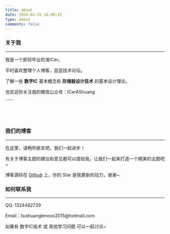 ```yaml
---
title: about
date: 2020-02-25 16:09:15
type: about
comments: false 
---
```


### 关于我

------

我是一个即将毕业的准ICer。

平时喜欢整理个人博客，逛逛技术论坛。

了解一些 **数字IC** 基本概念和 **存储器设计技术** 的基本设计理论。

也欢迎你关注我的微信公众号：ICerAShuang

<img src="https://i.loli.net/2020/03/27/PeUhCzdYOtBacjW.png" alt="ICerAShuang.png" align="left" alt="img" style="zoom:20%;" />
​	

<br></br>

### 我们的博客 

***


在这里，请畅所欲言吧，我们一起进步！



有关于博客主题的建议和意见都可以提给我，让我们一起来打造一个精美的主题吧~ 


博客源码在 <a target="_blank" href='https://github.com/sliu0827/sliu0827.github.io'>Github</a> 上，你的 Star 是我更新的动力，谢谢~





### 如何联系我

---


<p> 
   QQ: 1324482739 
<p> 
Email：liushuanglenovo2015@hotmail.com         
<p> 
如果有 数字IC技术 或 其他学习问题 可以一起讨论~
<p> 

